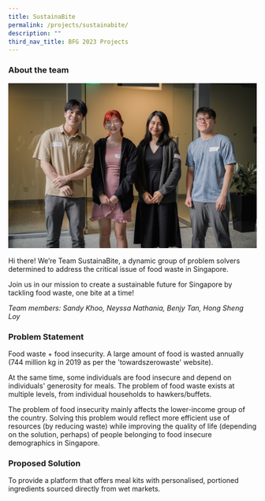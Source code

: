 ```yaml
---
title: SustainaBite
permalink: /projects/sustainabite/
description: ""
third_nav_title: BFG 2023 Projects
---
```

### About the team
![](/images/sustainabite.jpeg)

Hi there! We’re Team SustainaBite, a dynamic group of problem solvers determined to address the critical issue of food waste in Singapore. 

Join us in our mission to create a sustainable future for Singapore by tackling food waste, one bite at a time!

*Team members: Sandy Khoo, Neyssa Nathania, Benjy Tan, Hong Sheng Loy*

### Problem Statement

Food waste + food insecurity. A large amount of food is wasted annually (744 million kg in 2019 as per the 'towardszerowaste' website). 

At the same time, some individuals are food insecure and depend on individuals' generosity for meals. The problem of food waste exists at multiple levels, from individual households to hawkers/buffets. 

The problem of food insecurity mainly affects the lower-income group of the country. Solving this problem would reflect more efficient use of resources (by reducing waste) while improving the quality of life (depending on the solution, perhaps) of people belonging to food insecure demographics in Singapore.

### Proposed Solution

To provide a platform that offers meal kits with personalised, portioned ingredients sourced directly from wet markets.